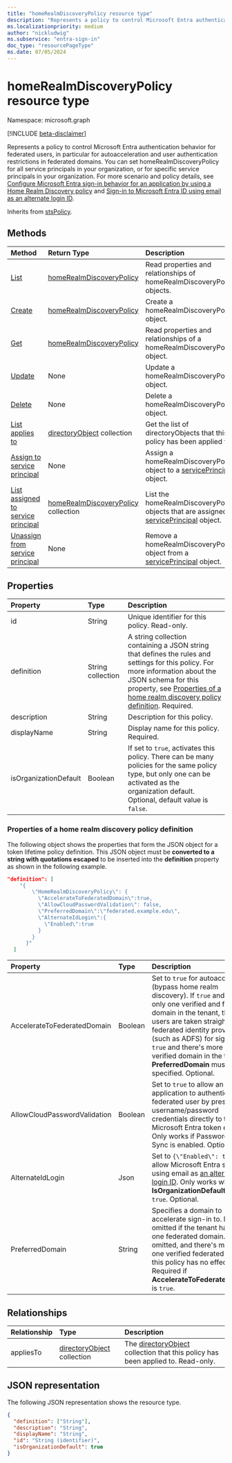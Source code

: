 ```yaml
---
title: "homeRealmDiscoveryPolicy resource type"
description: "Represents a policy to control Microsoft Entra authentication behavior for federated users."
ms.localizationpriority: medium
author: "nickludwig"
ms.subservice: "entra-sign-in"
doc_type: "resourcePageType"
ms.date: 07/05/2024
---
```


# homeRealmDiscoveryPolicy resource type

Namespace: microsoft.graph

[!INCLUDE [beta-disclaimer](../../includes/beta-disclaimer.md)]

Represents a policy to control Microsoft Entra authentication behavior for federated users, in particular for autoacceleration and user authentication restrictions in federated domains. You can set homeRealmDiscoveryPolicy for all service principals in your organization, or for specific service principals in your organization. For more scenario and policy details, see [Configure Microsoft Entra sign-in behavior for an application by using a Home Realm Discovery policy](/azure/active-directory/manage-apps/configure-authentication-for-federated-users-portal) and [Sign-in to Microsoft Entra ID using email as an alternate login ID](/azure/active-directory/authentication/howto-authentication-use-email-signin).

Inherits from [stsPolicy](stsPolicy.md).

## Methods

| Method       | Return Type | Description |
|:-------------|:------------|:------------|
| [List](../api/homerealmdiscoverypolicy-list.md) | [homeRealmDiscoveryPolicy](homerealmdiscoverypolicy.md) | Read properties and relationships of homeRealmDiscoveryPolicies objects. |
| [Create](../api/homerealmdiscoverypolicy-post-homerealmdiscoverypolicies.md) | [homeRealmDiscoveryPolicy](homerealmdiscoverypolicy.md) | Create a homeRealmDiscoveryPolicy object. |
| [Get](../api/homerealmdiscoverypolicy-get.md) | [homeRealmDiscoveryPolicy](homerealmdiscoverypolicy.md) | Read properties and relationships of a homeRealmDiscoveryPolicy object. |
| [Update](../api/homerealmdiscoverypolicy-update.md) | None | Update a homeRealmDiscoveryPolicy object. |
| [Delete](../api/homerealmdiscoverypolicy-delete.md) | None | Delete a homeRealmDiscoveryPolicy object. |
| [List applies to](../api/homerealmdiscoverypolicy-list-appliesto.md) | [directoryObject](directoryobject.md) collection | Get the list of directoryObjects that this policy has been applied to. |
| [Assign to service principal](../api/serviceprincipal-post-homerealmdiscoverypolicies.md) | None | Assign a homeRealmDiscoveryPolicy object to a [servicePrincipal](serviceprincipal.md) object. |
| [List assigned to service principal](../api/serviceprincipal-list-homerealmdiscoverypolicies.md) | [homeRealmDiscoveryPolicy](homerealmdiscoverypolicy.md) collection | List the homeRealmDiscoveryPolicy objects that are assigned to a [servicePrincipal](serviceprincipal.md) object. |
| [Unassign from service principal](../api/serviceprincipal-delete-homerealmdiscoverypolicies.md) | None | Remove a homeRealmDiscoveryPolicy object from a [servicePrincipal](serviceprincipal.md) object. |

## Properties

| Property     | Type        | Description |
|:-------------|:------------|:------------|
|id|String| Unique identifier for this policy. Read-only.|
|definition|String collection| A string collection containing a JSON string that defines the rules and settings for this policy. For more information about the JSON schema for this property, see [Properties of a home realm discovery policy definition](#properties-of-a-home-realm-discovery-policy-definition). Required.|
|description|String| Description for this policy.|
|displayName|String| Display name for this policy. Required.|
|isOrganizationDefault|Boolean|If set to `true`, activates this policy. There can be many policies for the same policy type, but only one can be activated as the organization default. Optional, default value is `false`.|


### Properties of a home realm discovery policy definition
The following object shows the properties that form the JSON object for a token lifetime policy definition. This JSON object must be **converted to a string with quotations escaped** to be inserted into the **definition** property as shown in the following example.

<!-- {
  "blockType": "ignored"
}-->
``` json
"definition": [
    "{
        \"HomeRealmDiscoveryPolicy\": {
          \"AccelerateToFederatedDomain\":true,
          \"AllowCloudPasswordValidation\": false,
          \"PreferredDomain\":\"federated.example.edu\",
          \"AlternateIdLogin\":{
            \"Enabled\":true
          }
        }
      }"
  ]
```

| Property       | Type    |Description| 
|:---------------|:--------|:----------|
|AccelerateToFederatedDomain|Boolean| Set to `true` for autoacceleration (bypass home realm discovery). If `true` and there's only one verified and federated domain in the tenant, then users are taken straight to the federated identity provider (such as ADFS) for sign in. If `true` and there's more than one verified domain in the tenant, **PreferredDomain** must be specified. Optional.|
|AllowCloudPasswordValidation|Boolean| Set to `true` to allow an application to authenticate a federated user by presenting username/password credentials directly to the Microsoft Entra token endpoint. Only works if Password Hash Sync is enabled. Optional.|
|AlternateIdLogin| Json |Set to `{\"Enabled\": true}` to allow Microsoft Entra sign-in using email as [an alternate login ID](/azure/active-directory/authentication/howto-authentication-use-email-signin). Only works when **IsOrganizationDefault** is set to `true`. Optional.|
|PreferredDomain|String| Specifies a domain to accelerate sign-in to. It can be omitted if the tenant has only one federated domain. If it's omitted, and there's more than one verified federated domain, this policy has no effect. Required if **AccelerateToFederatedDomain** is `true`.|

## Relationships

| Relationship | Type        | Description |
|:-------------|:------------|:------------|
|appliesTo|[directoryObject](directoryobject.md) collection| The [directoryObject](directoryObject.md) collection that this policy has been applied to. Read-only.|

## JSON representation

The following JSON representation shows the resource type.

<!-- {
  "blockType": "resource",
  "optionalProperties": [

  ],
  "@odata.type": "microsoft.graph.homeRealmDiscoveryPolicy",
  "keyProperty": "id"
}-->

```json
{
  "definition": ["String"],
  "description": "String",
  "displayName": "String",
  "id": "String (identifier)",
  "isOrganizationDefault": true
}
```

<!-- uuid: 16cd6b66-4b1a-43a1-adaf-3a886856ed98
2019-02-04 14:57:30 UTC -->
<!-- {
  "type": "#page.annotation",
  "description": "homeRealmDiscoveryPolicy resource",
  "keywords": "",
  "section": "documentation",
  "tocPath": ""
}-->
